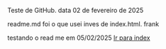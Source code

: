 Teste de GitHub. data 02 de fevereiro de 2025

readme.md foi o que usei inves de index.html. frank

testando o read me em 05/02/2025
<a href="https://frankpechisso.github.io/html-css/Desafios a solo/ds010/android">Ir para index</a>